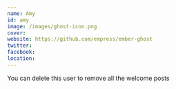 ```yaml
---
name: Amy
id: amy
image: /images/ghost-icon.png
cover:
website: https://github.com/empress/ember-ghost
twitter:
facebook:
location:
---
```

You can delete this user to remove all the welcome posts
